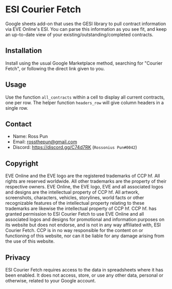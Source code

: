 # ESI Courier Fetch

Google sheets add-on that uses the GESI library to pull contract information via EVE Online's ESI. You can parse this information as you see fit, and keep an up-to-date view of your existing/outstanding/completed contracts.

## Installation

Install using the usual Google Marketplace method, searching for "Courier Fetch", or following the direct link given to you.

## Usage

Use the function `all_contracts` within a cell to display all current contracts, one per row. The helper function `headers_row` will give column headers in a single row.


## Contact

* Name:  Ross Pun
* Email:  rossthepun@gmail.com
* Discord:  https://discord.gg/C74d7RK  (`Rossonius Pun#0042`)


## Copyright

EVE Online and the EVE logo are the registered trademarks of CCP hf. All rights are reserved worldwide. All other trademarks are the property of their respective owners. EVE Online, the EVE logo, EVE and all associated logos and designs are the intellectual property of CCP hf. All artwork, screenshots, characters, vehicles, storylines, world facts or other recognizable features of the intellectual property relating to these trademarks are likewise the intellectual property of CCP hf. CCP hf. has granted permission to ESI Courier Fetch to use EVE Online and all associated logos and designs for promotional and information purposes on its website but does not endorse, and is not in any way affiliated with, ESI Courier Fetch. CCP is in no way responsible for the content on or functioning of this website, nor can it be liable for any damage arising from the use of this website.

## Privacy

ESI Courier Fetch requires access to the data in spreadsheets where it has been enabled. It does not access, store, or use any other data, personal or otherwise, related to your Google account.
